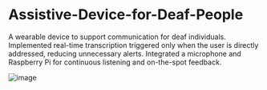 # Assistive-Device-for-Deaf-People
A wearable device to support communication for deaf individuals. Implemented real-time transcription triggered only when the user is directly addressed, reducing unnecessary alerts. Integrated a microphone and Raspberry Pi for continuous listening and on-the-spot feedback. 


![image](https://github.com/user-attachments/assets/1dd33277-1aea-45fa-a759-b987c73014c1)


